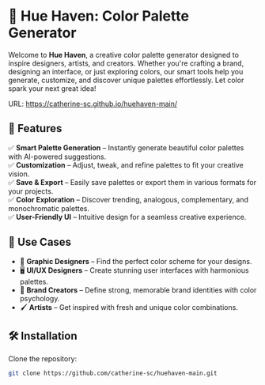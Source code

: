 # 🎨 Hue Haven: Color Palette Generator

Welcome to **Hue Haven**, a creative color palette generator designed to inspire designers, artists, and creators. Whether you're crafting a brand, designing an interface, or just exploring colors, our smart tools help you generate, customize, and discover unique palettes effortlessly. Let color spark your next great idea! 

URL:
https://catherine-sc.github.io/huehaven-main/

## 🚀 Features  

✅ **Smart Palette Generation** – Instantly generate beautiful color palettes with AI-powered suggestions.  
✅ **Customization** – Adjust, tweak, and refine palettes to fit your creative vision.  
✅ **Save & Export** – Easily save palettes or export them in various formats for your projects.  
✅ **Color Exploration** – Discover trending, analogous, complementary, and monochromatic palettes.  
✅ **User-Friendly UI** – Intuitive design for a seamless creative experience.  

## 🎯 Use Cases  

- 🎨 **Graphic Designers** – Find the perfect color scheme for your designs.  
- 🖥️ **UI/UX Designers** – Create stunning user interfaces with harmonious palettes.  
- 📢 **Brand Creators** – Define strong, memorable brand identities with color psychology.  
- 🖌️ **Artists** – Get inspired with fresh and unique color combinations.  

## 🛠️ Installation  

Clone the repository:  

```sh
git clone https://github.com/catherine-sc/huehaven-main.git
